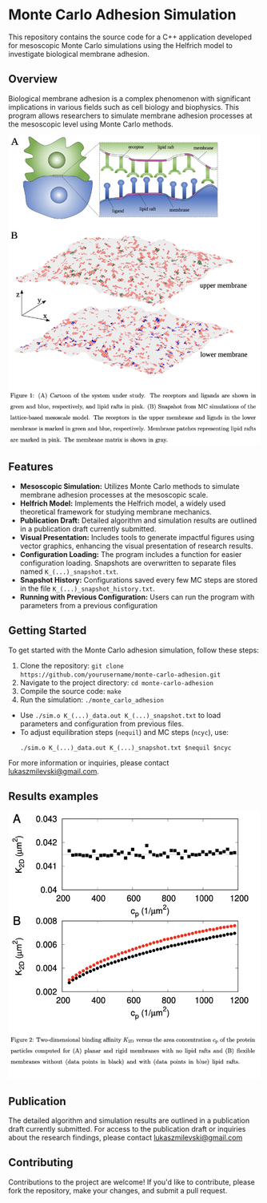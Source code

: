 # Monte Carlo Adhesion Simulation

This repository contains the source code for a C++ application developed for mesoscopic Monte Carlo simulations using the Helfrich model to investigate biological membrane adhesion.

## Overview

Biological membrane adhesion is a complex phenomenon with significant implications in various fields such as cell biology and biophysics. This program allows researchers to simulate membrane adhesion processes at the mesoscopic level using Monte Carlo methods.

![Tekst zastępczy](figure1.png)

## Features

- **Mesoscopic Simulation:** Utilizes Monte Carlo methods to simulate membrane adhesion processes at the mesoscopic scale.
- **Helfrich Model:** Implements the Helfrich model, a widely used theoretical framework for studying membrane mechanics.
- **Publication Draft:** Detailed algorithm and simulation results are outlined in a publication draft currently submitted.
- **Visual Presentation:** Includes tools to generate impactful figures using vector graphics, enhancing the visual presentation of research results.
- **Configuration Loading:** The program includes a function for easier configuration loading. Snapshots are overwritten to separate files named `K_(...)_snapshot.txt`.
- **Snapshot History:** Configurations saved every few MC steps are stored in the file `K_(...)_snapshot_history.txt`.
- **Running with Previous Configuration:** Users can run the program with parameters from a previous configuration

## Getting Started

To get started with the Monte Carlo adhesion simulation, follow these steps:

1. Clone the repository: `git clone https://github.com/yourusername/monte-carlo-adhesion.git`
2. Navigate to the project directory: `cd monte-carlo-adhesion`
3. Compile the source code: `make`
4. Run the simulation: `./monte_carlo_adhesion`

- Use `./sim.o K_(...)_data.out K_(...)_snapshot.txt` to load parameters and configuration from previous files.
- To adjust equilibration steps (`nequil`) and MC steps (`ncyc`), use:
  ```
  ./sim.o K_(...)_data.out K_(...)_snapshot.txt $nequil $ncyc
  ```

For more information or inquiries, please contact lukaszmilevski@gmail.com.

## Results examples

![Tekst zastępczy](figure2.png)

## Publication

The detailed algorithm and simulation results are outlined in a publication draft currently submitted. For access to the publication draft or inquiries about the research findings, please contact lukaszmilevski@gmail.com

## Contributing

Contributions to the project are welcome! If you'd like to contribute, please fork the repository, make your changes, and submit a pull request.



